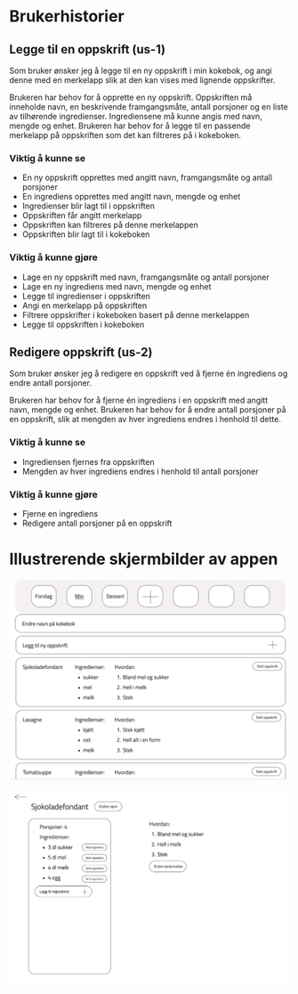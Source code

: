 # Brukerhistorier

## Legge til en oppskrift (us-1)

Som bruker ønsker jeg å legge til en ny oppskrift i min kokebok, og angi denne med en merkelapp slik at den kan vises med lignende oppskrifter.  

Brukeren har behov for å opprette en ny oppskrift. Oppskriften må inneholde navn, en beskrivende framgangsmåte, antall porsjoner og en liste av tilhørende ingredienser. Ingrediensene må kunne angis med navn, mengde og enhet. Brukeren har behov for å legge til en passende merkelapp på oppskriften som det kan filtreres på i kokeboken. 

### Viktig å kunne se
- En ny oppskrift opprettes med angitt navn, framgangsmåte og antall porsjoner 
- En ingrediens opprettes med angitt navn, mengde og enhet
- Ingredienser blir lagt til i oppskriften
- Oppskriften får angitt merkelapp
- Oppskriften kan filtreres på denne merkelappen
- Oppskriften blir lagt til i kokeboken

### Viktig å kunne gjøre
- Lage en ny oppskrift med navn, framgangsmåte og antall porsjoner
- Lage en ny ingrediens med navn, mengde og enhet
- Legge til ingredienser i oppskriften
- Angi en merkelapp på oppskriften
- Filtrere oppskrifter i kokeboken basert på denne merkelappen
- Legge til oppskriften i kokeboken


## Redigere oppskrift (us-2)

Som bruker ønsker jeg å redigere en oppskrift ved å fjerne én ingrediens og endre antall porsjoner. 

Brukeren har behov for å fjerne én ingrediens i en oppskrift med angitt navn, mengde og enhet. Brukeren har behov for å endre antall porsjoner på en oppskrift, slik at mengden av hver ingrediens endres i henhold til dette. 

### Viktig å kunne se

- Ingrediensen fjernes fra oppskriften
- Mengden av hver ingrediens endres i henhold til antall porsjoner

### Viktig å kunne gjøre

- Fjerne en ingrediens 
- Redigere antall porsjoner på en oppskrift 




# Illustrerende skjermbilder av appen

![kokebok](kokebok.png)

![oppskrift](oppskrift.png)

